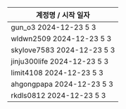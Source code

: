 | 계정명 / 시작 일자|
|--------|
| gun_o3 2024-12-23 5 3 |
| wldwn2509 2024-12-23 5 3 |
| skylove7583 2024-12-23 5 3 |
| jinju300life 2024-12-23 5 3 |
| limit4108 2024-12-23 5 3 |
| ahgongpapa 2024-12-23 5 3 |
| rkdls0812 2024-12-23 5 3 |
